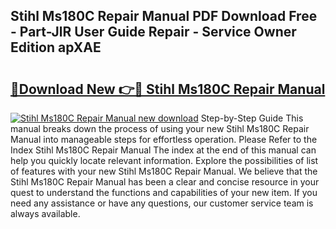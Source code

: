 ## Stihl Ms180C Repair Manual PDF Download Free - Part-JlR User Guide Repair - Service Owner Edition apXAE

# <h2><a href="http://bc14461.oget.top/?id=Stihl+Ms180C+Repair+Manual">🔗Download New 👉🔴 Stihl Ms180C Repair Manual</a></h2>

[![Stihl Ms180C Repair Manual new download](https://i.imgur.com/5g1atiW.png)](http://bc14461.oget.top/?id=Stihl+Ms180C+Repair+Manual)
Step-by-Step Guide This manual breaks down the process of using your new Stihl Ms180C Repair Manual into manageable steps for effortless operation. Please Refer to the Index Stihl Ms180C Repair Manual The index at the end of this manual can help you quickly locate relevant information. Explore the possibilities of list of features with your new Stihl Ms180C Repair Manual. We believe that the Stihl Ms180C Repair Manual has been a clear and concise resource in your quest to understand the functions and capabilities of your new item. If you need any assistance or have any questions, our customer service team is always available.
